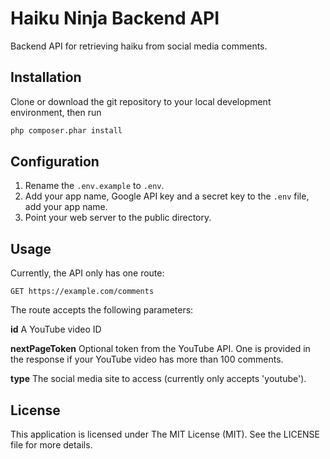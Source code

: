 # Haiku Ninja Backend API

Backend API for retrieving haiku from social media comments.

## Installation

Clone or download the git repository to your local development environment, then run
```bash
php composer.phar install
```

## Configuration
1. Rename the `.env.example` to `.env`.
2. Add your app name, Google API key and a secret key to the `.env` file, add your app name.
5. Point your web server to the public directory.

## Usage

Currently, the API only has one route:

```GET https://example.com/comments```

The route accepts the following parameters:

**id**
A YouTube video ID

**nextPageToken**
Optional token from the YouTube API. One is provided in the response if your YouTube video has more than 100 comments.

**type**
The social media site to access (currently only accepts 'youtube').

## License

This application is licensed under The MIT License (MIT). See the LICENSE file for more details.